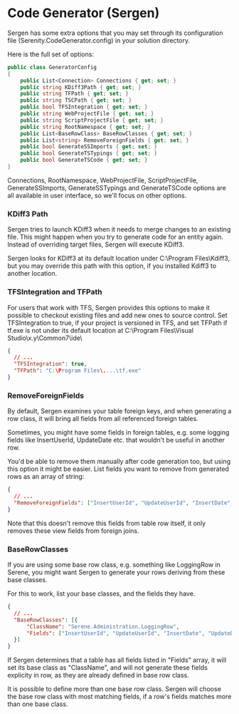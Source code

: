 # Code Generator (Sergen)

Sergen has some extra options that you may set through its configuration file (Serenity.CodeGenerator.config) in your solution directory.

Here is the full set of options:

```cs
public class GeneratorConfig
{
    public List<Connection> Connections { get; set; }
    public string KDiff3Path { get; set; }
    public string TFPath { get; set; }
    public string TSCPath { get; set; }
    public bool TFSIntegration { get; set; }
    public string WebProjectFile { get; set; }
    public string ScriptProjectFile { get; set; }
    public string RootNamespace { get; set; }
    public List<BaseRowClass> BaseRowClasses { get; set; }
    public List<string> RemoveForeignFields { get; set; }
    public bool GenerateSSImports { get; set; }
    public bool GenerateTSTypings { get; set; }
    public bool GenerateTSCode { get; set; }
}
```

Connections, RootNamespace, WebProjectFile, ScriptProjectFile, GenerateSSImports, GenerateSSTypings and GenerateTSCode options are all available in user interface, so we'll focus on other options.


### KDiff3 Path

Sergen tries to launch KDiff3 when it needs to merge changes to an existing file. This might happen when you try to generate code for an entity again. Instead of overriding target files, Sergen will execute KDiff3.

Sergen looks for KDiff3 at its default location under C:\Program Files\Kdiff3, but you may override this path with this option, if you installed Kdiff3 to another location.

### TFSIntegration and TFPath

For users that work with TFS, Sergen provides this options to make it possible to checkout existing files and add new ones to source control. Set TFSIntegration to true, if your project is versioned in TFS, and set TFPath if tf.exe is not under its default location at C:\Program Files\Visual Studio\x.y\Common7\ide\


```json
{
  // ...
  "TFSIntegration": true,
  "TFPath": "C:\Program Files\....\tf.exe"
}
```

### RemoveForeignFields

By default, Sergen examines your table foreign keys, and when generating a row class, it will bring all fields from all referenced foreign tables.

Sometimes, you might have some fields in foreign tables, e.g. some logging fields like InsertUserId, UpdateDate etc. that wouldn't be useful in another row.

You'd be able to remove them manually after code generation too, but using this option it might be easier. List fields you want to remove from generated rows as an array of string:

```json
{
  // ...
  "RemoveForeignFields": ["InsertUserId", "UpdateUserId", "InsertDate", "UpdateDate"]
}
```

Note that this doesn't remove this fields from table row itself, it only removes these view fields from foreign joins.


### BaseRowClasses

If you are using some base row class, e.g. something like LoggingRow in Serene, you might want Sergen to generate your rows deriving from these base classes.

For this to work, list your base classes, and the fields they have.

```json
{
  // ...
  "BaseRowClasses": [{
      "ClassName": "Serene.Administration.LoggingRow",
      "Fields": ["InsertUserId", "UpdateUserId", "InsertDate", "UpdateDate"]
  }]     
}
```

If Sergen determines that a table has all fields listed in "Fields" array, it will set its base class as "ClassName", and will not generate these fields explicity in row, as they are already defined in base row class.

It is possible to define more than one base row class. Sergen will choose the base row class with most matching fields, if a row's fields matches more than one base class.







